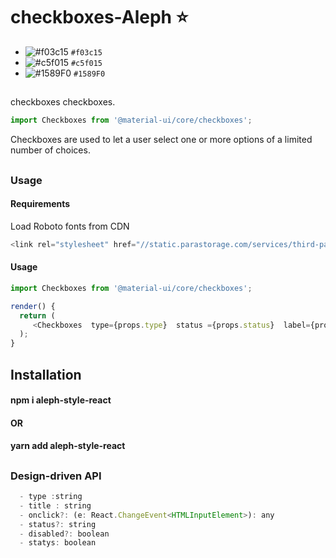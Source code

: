 # checkboxes-Aleph :star:
- ![#f03c15](https://placehold.it/15/f03c15/000000?text=+) `#f03c15`
- ![#c5f015](https://placehold.it/15/c5f015/000000?text=+) `#c5f015`
- ![#1589F0](https://placehold.it/15/1589F0/000000?text=+) `#1589F0`


##
checkboxes checkboxes.

```js
import Checkboxes from '@material-ui/core/checkboxes';

```

<!-- Brief summary of what the component is, and what it's for. -->
Checkboxes are used to let a user select one or more options of a limited number of choices.
<!-- STORY -->
## 

### Usage 

#### Requirements
Load Roboto fonts from CDN

```js
<link rel="stylesheet" href="//static.parastorage.com/services/third-party/fonts/Helvetica/Roboto.css">
```
#### Usage
```js
import Checkboxes from '@material-ui/core/checkboxes';

render() {
  return (
     <Checkboxes  type={props.type}  status ={props.status}  label={props.label} onclick={props.onclick} />
  );
}
```


## Installation


#### npm i aleph-style-react
#### OR
#### yarn add aleph-style-react

## 


### Design-driven API



```js
  - type :string 
  - title : string
  - onclick?: (e: React.ChangeEvent<HTMLInputElement>): any
  - status?: string
  - disabled?: boolean
  - statys: boolean
```


